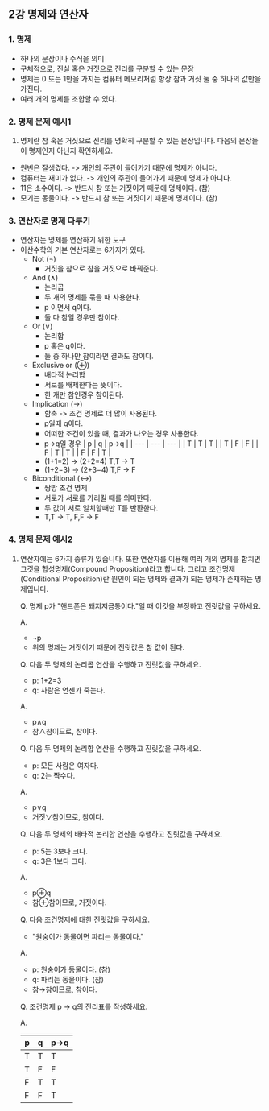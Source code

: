 ## 2강 명제와 연산자

### 1. 명제

- 하나의 문장이나 수식을 의미
- 구체적으로, 진실 혹은 거짓으로 진리를 구분할 수 있는 문장
- 명제는 0 또는 1만을 가지는 컴퓨터 메모리처럼 항상 참과 거짓 둘 중 하나의 값만을 가진다.
- 여러 개의 명제를 조합할 수 있다.

### 2. 명제 문제 예시1

1.  명제란 참 혹은 거짓으로 진리를 명확히 구분할 수 있는 문장입니다. 다음의 문장들이 명제인지 아닌지 확인하세요.

- 원빈은 잘생겼다. -> 개인의 주관이 들어가기 때문에 명제가 아니다.
- 컴퓨터는 재미가 없다. -> 개인의 주관이 들어가기 때문에 명제가 아니다.
- 11은 소수이다. -> 반드시 참 또는 거짓이기 때문에 명제이다. (참)
- 모기는 동물이다. -> 반드시 참 또는 거짓이기 때문에 명제이다. (참)

### 3. 연산자로 명제 다루기

- 연산자는 명제를 연산하기 위한 도구
- 이산수학의 기본 연산자로는 6가지가 있다.
  - Not (¬)
    - 거짓을 참으로 참을 거짓으로 바꿔준다.
  - And (∧)
    - 논리곱
    - 두 개의 명제를 묶을 때 사용한다.
    - p 이면서 q이다.
    - 둘 다 참일 경우만 참이다.
  - Or (∨)
    - 논리합
    - p 혹은 q이다.
    - 둘 중 하나만 참이라면 결과도 참이다.
  - Exclusive or (⊕)
    - 배타적 논리합
    - 서로를 배제한다는 뜻이다.
    - 한 개만 참인경우 참이된다.
  - Implication (→)
    - 함축 -> 조건 명제로 더 많이 사용된다.
    - p일때 q이다.
    - 어떠한 조건이 있을 때, 결과가 나오는 경우 사용한다.
    - p→q일 경우
      | p | q | p→q |
      | --- | --- | --- |
      | T | T | T |
      | T | F | F |
      | F | T | T |
      | F | F | T |
    - (1+1=2) → (2+2=4) T,T → T
    - (1+2=3) → (2+3=4) T,F → F
  - Biconditional (↔)
    - 쌍방 조건 명제
    - 서로가 서로를 가리킬 때를 의미한다.
    - 두 값이 서로 일치할때만 T를 반환한다.
    - T,T → T, F,F → F

### 4. 명제 문제 예시2

1. 연산자에는 6가지 종류가 있습니다. 또한 연산자를 이용해 여러 개의 명제를 합치면 그것을 합성명제(Compound Proposition)라고 합니다. 그리고 조건명제(Conditional Proposition)란 원인이 되는 명제와 결과가 되는 명제가 존재하는 명제입니다.

   Q. 명제 p가 "핸드폰은 돼지저금통이다."일 때 이것을 부정하고 진릿값을 구하세요.

   A.

   - ¬p
   - 위의 명제는 거짓이기 때문에 진릿값은 참 값이 된다.

   Q. 다음 두 명제의 논리곱 연산을 수행하고 진릿값을 구하세요.

   - p: 1+2=3
   - q: 사람은 언젠가 죽는다.

   A.

   - p∧q
   - 참∧참이므로, 참이다.

   Q. 다음 두 명제의 논리합 연산을 수행하고 진릿값을 구하세요.

   - p: 모든 사람은 여자다.
   - q: 2는 짝수다.

   A.

   - p∨q
   - 거짓∨참이므로, 참이다.

   Q. 다음 두 명제의 배타적 논리합 연산을 수행하고 진릿값을 구하세요.

   - p: 5는 3보다 크다.
   - q: 3은 1보다 크다.

   A.

   - p⊕q
   - 참⊕참이므로, 거짓이다.

   Q. 다음 조건명제에 대한 진릿값을 구하세요.

   - "원숭이가 동물이면 파리는 동물이다."

   A.

   - p: 원숭이가 동물이다. (참)
   - q: 파리는 동물이다. (참)
   - 참→참이므로, 참이다.

   Q. 조건명제 p → q의 진리표를 작성하세요.

   A.

   | p   | q   | p→q |
   | --- | --- | --- |
   | T   | T   | T   |
   | T   | F   | F   |
   | F   | T   | T   |
   | F   | F   | T   |
